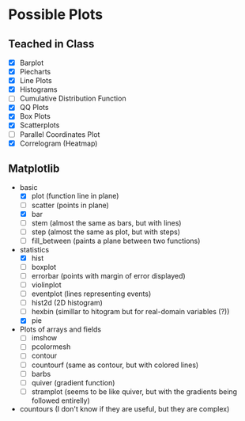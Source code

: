 # Possible Plots

## Teached in Class

- [X] Barplot
- [X] Piecharts
- [X] Line Plots
- [X] Histograms
- [ ] Cumulative Distribution Function
- [X] QQ Plots
- [X] Box Plots
- [X] Scatterplots
- [ ] Parallel Coordinates Plot
- [X] Correlogram (Heatmap)

## Matplotlib

- basic
  - [X] plot (function line in plane)
  - [ ] scatter (points in plane)
  - [X] bar
  - [ ] stem (almost the same as bars, but with lines)
  - [ ] step (almost the same as plot, but with steps)
  - [ ] fill_between (paints a plane between two functions)
- statistics
  - [X] hist
  - [ ] boxplot
  - [ ] errorbar (points with margin of error displayed)
  - [ ] violinplot
  - [ ] eventplot (lines representing events)
  - [ ] hist2d (2D histogram)
  - [ ] hexbin (simillar to hitogram but for real-domain variables (?))
  - [X] pie
- Plots of arrays and fields
    - [ ] imshow
    - [ ] pcolormesh
    - [ ] contour
    - [ ] countourf (same as contour, but with colored lines)
    - [ ] barbs
    - [ ] quiver (gradient function)
    - [ ] stramplot (seems to be like quiver, but with the gradients being followed entirelly)
- countours (I don't know if they are useful, but they are complex)